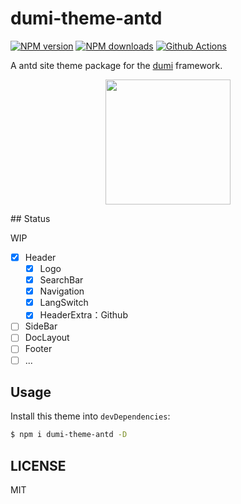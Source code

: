 # dumi-theme-antd

[![NPM version](https://img.shields.io/npm/v/dumi-theme-antd.svg?style=flat)](https://npmjs.org/package/dumi-theme-antd)
[![NPM downloads](http://img.shields.io/npm/dm/dumi-theme-antd.svg?style=flat)](https://npmjs.org/package/dumi-theme-antd)
[![Github Actions](https://github.com/KuangPF/dumi-theme-antd/workflows/Deploy/badge.svg)](https://github.com/KuangPF/dumi-theme-antd/actions)

A antd site theme package for the [dumi](https://d.umijs.org) framework.

<p align="center">
  <a href="https://kuangpf.com/dumi-theme-antd">
    <img width="200" src="https://user-images.githubusercontent.com/20694238/209551256-b5925b75-26e7-4dc4-a4a0-7fd6d59efbda.png">
  </a>
</p>
## Status

WIP

- [x] Header
  - [x] Logo
  - [x] SearchBar
  - [x] Navigation
  - [x] LangSwitch
  - [x] HeaderExtra：Github
- [ ] SideBar
- [ ] DocLayout
- [ ] Footer
- [ ] ...

## Usage

Install this theme into `devDependencies`:

```bash
$ npm i dumi-theme-antd -D
```

## LICENSE

MIT
